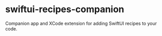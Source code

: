 # swiftui-recipes-companion
Companion app and XCode extension for adding SwiftUI recipes to your code.
